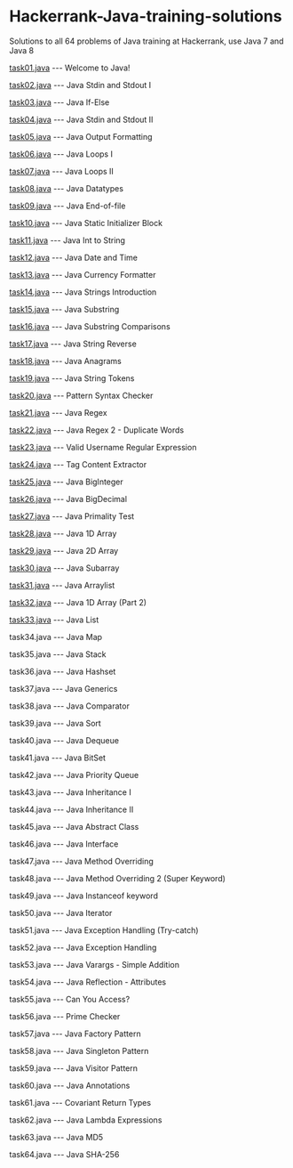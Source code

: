 # Hackerrank-Java-training-solutions
Solutions to all 64 problems of Java training at Hackerrank, use Java 7 and Java 8

[task01.java](task01.java) --- Welcome to Java!

[task02.java](task02.java) --- Java Stdin and Stdout I

[task03.java](task03.java) --- Java If-Else

[task04.java](task04.java) --- Java Stdin and Stdout II

[task05.java](task05.java) --- Java Output Formatting

[task06.java](task06.java) --- Java Loops I

[task07.java](task07.java) --- Java Loops II

[task08.java](task08.java) --- Java Datatypes

[task09.java](task09.java) --- Java End-of-file

[task10.java](task10.java) --- Java Static Initializer Block

[task11.java](task11.java) --- Java Int to String

[task12.java](task12.java) --- Java Date and Time

[task13.java](task13.java) --- Java Currency Formatter

[task14.java](task14.java) --- Java Strings Introduction

[task15.java](task15.java) --- Java Substring

[task16.java](task16.java) --- Java Substring Comparisons

[task17.java](task17.java) --- Java String Reverse

[task18.java](task18.java) --- Java Anagrams

[task19.java](task19.java) --- Java String Tokens

[task20.java](task20.java) --- Pattern Syntax Checker

[task21.java](task21.java) --- Java Regex

[task22.java](task22.java) --- Java Regex 2 - Duplicate Words

[task23.java](task23.java) --- Valid Username Regular Expression

[task24.java](task24.java) --- Tag Content Extractor

[task25.java](task25.java) --- Java BigInteger

[task26.java](task26.java) --- Java BigDecimal

[task27.java](task27.java) --- Java Primality Test

[task28.java](task28.java) --- Java 1D Array

[task29.java](task29.java) --- Java 2D Array

[task30.java](task30.java) --- Java Subarray

[task31.java](task31.java) --- Java Arraylist

[task32.java](task32.java) --- Java 1D Array (Part 2)

[task33.java](task33.java) --- Java List

task34.java --- Java Map

task35.java --- Java Stack

task36.java --- Java Hashset

task37.java --- Java Generics

task38.java --- Java Comparator

task39.java --- Java Sort

task40.java --- Java Dequeue

task41.java --- Java BitSet

task42.java --- Java Priority Queue

task43.java --- Java Inheritance I

task44.java --- Java Inheritance II

task45.java --- Java Abstract Class

task46.java --- Java Interface

task47.java --- Java Method Overriding

task48.java --- Java Method Overriding 2 (Super Keyword)

task49.java --- Java Instanceof keyword

task50.java --- Java Iterator

task51.java --- Java Exception Handling (Try-catch)

task52.java --- Java Exception Handling

task53.java --- Java Varargs - Simple Addition

task54.java --- Java Reflection - Attributes

task55.java --- Can You Access?

task56.java --- Prime Checker

task57.java --- Java Factory Pattern

task58.java --- Java Singleton Pattern

task59.java --- Java Visitor Pattern

task60.java --- Java Annotations

task61.java --- Covariant Return Types

task62.java --- Java Lambda Expressions

task63.java --- Java MD5

task64.java --- Java SHA-256
